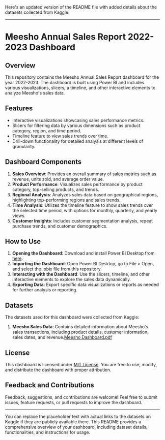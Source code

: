 Here's an updated version of the README file with added details about the datasets collected from Kaggle:

---

# Meesho Annual Sales Report 2022-2023 Dashboard

## Overview
This repository contains the Meesho Annual Sales Report dashboard for the year 2022-2023. The dashboard is built using Power BI and includes various visualizations, slicers, a timeline, and other interactive elements to analyze Meesho's sales data.

## Features
- Interactive visualizations showcasing sales performance metrics.
- Slicers for filtering data by various dimensions such as product category, region, and time period.
- Timeline feature to view sales trends over time.
- Drill-down functionality for detailed analysis at different levels of granularity.

## Dashboard Components
1. **Sales Overview**: Provides an overall summary of sales metrics such as revenue, units sold, and average order value.
2. **Product Performance**: Visualizes sales performance by product category, top-selling products, and trends.
3. **Regional Analysis**: Analyzes sales data based on geographical regions, highlighting top-performing regions and sales trends.
4. **Time Analysis**: Utilizes the timeline feature to show sales trends over the selected time period, with options for monthly, quarterly, and yearly views.
5. **Customer Insights**: Includes customer segmentation analysis, repeat purchase trends, and customer demographics.

## How to Use
1. **Opening the Dashboard**: Download and install Power BI Desktop from [here](https://powerbi.microsoft.com/en-us/downloads/).
2. **Importing the Dashboard**: Open Power BI Desktop, go to File > Open, and select the .pbix file from this repository.
3. **Interacting with the Dashboard**: Use the slicers, timeline, and other interactive elements to explore the sales data dynamically.
4. **Exporting Data**: Export specific data visualizations or reports as needed for further analysis or reporting.

## Datasets
The datasets used for this dashboard were collected from Kaggle:
1. **Meesho Sales Data**: Contains detailed information about Meesho's sales transactions, including product details, customer information, sales dates, and revenue.[Meesho Dashboard.pdf](https://github.com/amalpmuneeb/Dashboard-Portfolio/files/15137995/Meesho.Dashboard.pdf)


## License
This dashboard is licensed under [MIT License](LICENSE.md). You are free to use, modify, and distribute the dashboard with proper attribution.

## Feedback and Contributions
Feedback, suggestions, and contributions are welcome! Feel free to submit issues, feature requests, or pull requests to improve the dashboard.

---

You can replace the placeholder text with actual links to the datasets on Kaggle if they are publicly available there. This README provides a comprehensive overview of your dashboard, including dataset details, functionalities, and instructions for usage.
